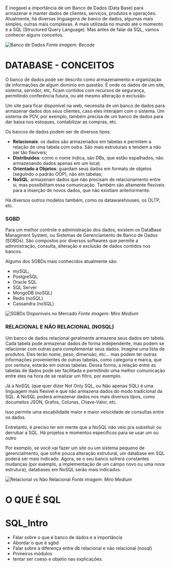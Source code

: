 É inegavel a importância de um Banco de Dados (Data Base) para armazenar e manter dados de clientes, serviços, produtos e operações. Atualmente, há diversas linguagens de banco de dados, algumas mais simples, outras mais complexas. A mais utilizada no mundo até o momento é a SQL (Structured Query Language). Mas antes de falar da SQL, vamos conhecer alguns conceitos.

![Banco de Dados](https://becode.com.br/wp-content/uploads/2018/07/teste-bd-1152x605.png)
*Fonte imagem: Becode*

# DATABASE - CONCEITOS
O banco de dados pode ser descrito como armazenamento e organização de informações de algum domínio em questão. É onde os dados de um site, sistema, servidor, etc, ficam contidos com recursos de segurança, permitindo conferência futura, ou até mesmo alteração e exclusão.

Um site para ficar disponível na web, necessita de um banco de dados para armazenar dados dos seus clientes, caso eles interajam com o sistema. Um sistema de PDV, por exemplo, também precisa de um banco de dados para dar baixa nos estoques, contabilizar as compras, etc.

Os bancos de dados podem ser de diversos tipos:
- **Relacionais**: os dados são armazenados em tabelas e permitem a relação de uma tabela com outra. São mais estruturais e tendem a não ser tão flexíveis;
- **Distribuidos**: como o nome indica, são DBs, que estão espalhados, não armazenando dados apenas em um local;
- **Orientado a Objetos**: guardam seus dados em formato de objetos (seguindo o padrão OOP), não em tabelas;
- **NoSQL**: armazenam dados que não precisam de relacionamento entre si, mas possibilitam essa comunicação. Também são altamente flexíveis para a inserção de novos dados, que não existiam anteriormente.

Há diversos outros modelos também, como os datawarehouses, os OLTP, etc.

### SGBD
Para um melhor controle e administração dos dados, existem os DataBase Managment System, ou Sistemas de Gerenciamento de Banco de Dados (SGBDs). São compostos por diversos softwares que permite a administração, consulta, alteração e exclusão de dados contidos nos bancos.

Algums dos SGBDs mais conhecidos atualmente são:
- mySQL;
- PostgreSQL
- Oracle SQL
- SQL Server
- MongoDB (noSQL)
- Redis (noSQL)
- Cassandra (noSQL)

![SGBDs Disponíveis no Mercado](https://miro.medium.com/max/2400/1*h0ccJ-A0qaNQDflqKDsyzA.png)
*Fonte imagem: Miro Medium*


### RELACIONAL E NÃO RELACIONAL (NOSQL)
Um banco de dados relacional geralmente armazena seus dados em tabela. Cada tabela pode armazenar dados de forma independente, mas podem se relacionar com outras para complementar seus dados. Imagine uma lista de produtos. Eles terão nome, peso, dimensão, etc... mas podem ter outras informações provenientes de outras tabelas, como categoria e marca, que por ventura, estarão em outras tabelas. Dessa forma, a relação entre as tabelas de dados pode ser facilitada e permitindo uma melhor comunicação entre eles na hora de se realizar um filtro, por exemplo. 

Já a NoSQL (que quer dizer Not Only SQL, ou Não apenas SQL) é uma linguagem mais flexível e que não armazena dados do modo tradicional da SQL. A NoSQL poderá armazenar dados nos mais diversos tipos, como documetos JSON, Grafos, Colunas, Chave-Valor, etc.

Isso permite uma escabilidade maior e maior velocidade de consultas entre os dados.

Entretanto, é preciso ter em mente que a NoSQL não veio pra substituir ou derrubar a SQL. Há projetos e momentos específicos para se usar um ou outro

Por exemplo, se você vai fazer um site ou um sistema pequeno de gerencialmento, que sofre pouca alteração estrutural, um database em SQL poderá ser mais indicado. Agora, se o seu banco sofrerá constantes mudanças (por exemplo, a implementação de um campo novo ou uma nova estrutura), databases em NoSQL serão mais indicados.

![Relacional vs Não Relacional](https://miro.medium.com/max/1200/0*LR8ZkHpzwTAZjBtI.png)
*Fonte imagem: Miro Medium*

# O QUE É SQL







# SQL_Intro

- Falar sobre o que é banco de dados e a importância
- Abordar o que é sgbd
- Falar sobre a diferença entre db relacional e não relacional (nosql)
- Primeiros módulos
- tentar ser coeso e objetio nas explicações.
